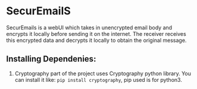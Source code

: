 # SecurEmailS
SecurEmails is a webUI which takes in unencrypted email body and encrypts it locally before sending it on the internet. The receiver receives this encrypted data and decrypts it locally to obtain the original message.

## Installing Dependenies:
1. Cryptography part of the project uses Cryptography python library. You can install it like:
`pip install cryptography`, pip used is for python3.

